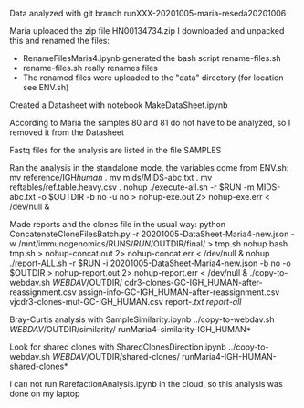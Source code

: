 Data analyzed with git branch runXXX-20201005-maria-reseda20201006

Maria uploaded the zip file HN00134734.zip
I downloaded and unpacked this and renamed the files:

* RenameFilesMaria4.ipynb generated the bash script rename-files.sh
* rename-files.sh really renames files
* The renamed files were uploaded to the "data" directory (for location see ENV.sh)

Created a Datasheet with notebook MakeDataSheet.ipynb

According to Maria the samples 80 and 81 do not have to be analyzed, so I removed it from the Datasheet

Fastq files for the analysis are listed in the file SAMPLES

Ran the analysis in the standalone mode, the variables come from ENV.sh:
mv reference/IGH*human* .
mv mids/MIDS-abc.txt .
mv reftables/ref.table.heavy.csv .
nohup ./execute-all.sh -r $RUN -m MIDS-abc.txt -o $OUTDIR -b no -u no > nohup-exe.out 2> nohup-exe.err < /dev/null &

Made reports and the clones file in the usual way:
python ConcatenateCloneFilesBatch.py -r 20201005-DataSheet-Maria4-new.json -w /mnt/immunogenomics/RUNS/$RUN/$OUTDIR/final/ > tmp.sh
nohup bash tmp.sh > nohup-concat.out 2> nohup-concat.err < /dev/null &
nohup ./report-ALL.sh -r $RUN -i 20201005-DataSheet-Maria4-new.json -b no -o $OUTDIR > nohup-report.out 2> nohup-report.err < /dev/null &
./copy-to-webdav.sh $WEBDAV/$OUTDIR/ cdr3-clones-GC-IGH_HUMAN-after-reassignment.csv assign-info-GC-IGH_HUMAN-after-reassignment.csv vjcdr3-clones-mut-GC-IGH_HUMAN.csv report-*.txt report-all*

Bray-Curtis analysis with SampleSimilarity.ipynb
../copy-to-webdav.sh $WEBDAV/$OUTDIR/similarity/ runMaria4-similarity-IGH_HUMAN*

Look for shared clones with SharedClonesDirection.ipynb
../copy-to-webdav.sh $WEBDAV/$OUTDIR/shared-clones/ runMaria4-IGH-HUMAN-shared-clones*

I can not run RarefactionAnalysis.ipynb in the cloud, so this analysis was done on my laptop

